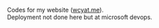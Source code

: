 Codes for my website ([wcyat.me](https://wcyat.me)). <br/>
Deployment not done here but at microsoft devops.
